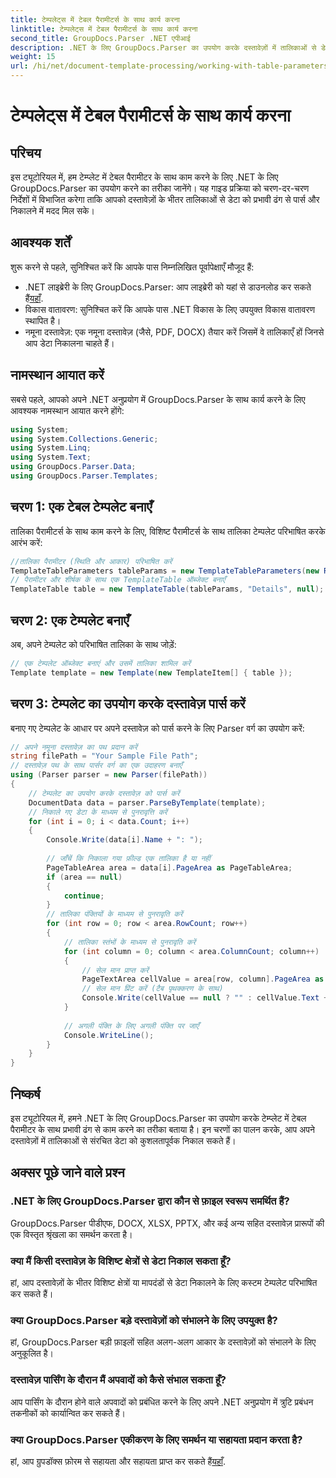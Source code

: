 ```yaml
---
title: टेम्पलेट्स में टेबल पैरामीटर्स के साथ कार्य करना
linktitle: टेम्पलेट्स में टेबल पैरामीटर्स के साथ कार्य करना
second_title: GroupDocs.Parser .NET एपीआई
description: .NET के लिए GroupDocs.Parser का उपयोग करके दस्तावेज़ों में तालिकाओं से डेटा निकालने का तरीका जानें। तालिका पैरामीटर उपयोग के लिए चरण-दर-चरण मार्गदर्शिका।
weight: 15
url: /hi/net/document-template-processing/working-with-table-parameters-in-templates/
---
```


# टेम्पलेट्स में टेबल पैरामीटर्स के साथ कार्य करना

## परिचय
इस ट्यूटोरियल में, हम टेम्प्लेट में टेबल पैरामीटर के साथ काम करने के लिए .NET के लिए GroupDocs.Parser का उपयोग करने का तरीका जानेंगे। यह गाइड प्रक्रिया को चरण-दर-चरण निर्देशों में विभाजित करेगा ताकि आपको दस्तावेज़ों के भीतर तालिकाओं से डेटा को प्रभावी ढंग से पार्स और निकालने में मदद मिल सके।
## आवश्यक शर्तें
शुरू करने से पहले, सुनिश्चित करें कि आपके पास निम्नलिखित पूर्वापेक्षाएँ मौजूद हैं:
-  .NET लाइब्रेरी के लिए GroupDocs.Parser: आप लाइब्रेरी को यहां से डाउनलोड कर सकते हैं[यहाँ](https://releases.groupdocs.com/parser/net/).
- विकास वातावरण: सुनिश्चित करें कि आपके पास .NET विकास के लिए उपयुक्त विकास वातावरण स्थापित है।
- नमूना दस्तावेज़: एक नमूना दस्तावेज़ (जैसे, PDF, DOCX) तैयार करें जिसमें वे तालिकाएँ हों जिनसे आप डेटा निकालना चाहते हैं।

## नामस्थान आयात करें
सबसे पहले, आपको अपने .NET अनुप्रयोग में GroupDocs.Parser के साथ कार्य करने के लिए आवश्यक नामस्थान आयात करने होंगे:
```csharp
using System;
using System.Collections.Generic;
using System.Linq;
using System.Text;
using GroupDocs.Parser.Data;
using GroupDocs.Parser.Templates;
```
## चरण 1: एक टेबल टेम्पलेट बनाएँ
तालिका पैरामीटर्स के साथ काम करने के लिए, विशिष्ट पैरामीटर्स के साथ तालिका टेम्पलेट परिभाषित करके आरंभ करें:
```csharp
//तालिका पैरामीटर (स्थिति और आकार) परिभाषित करें
TemplateTableParameters tableParams = new TemplateTableParameters(new Rectangle(new Point(35, 320), new Size(530, 55)), null);
// पैरामीटर और शीर्षक के साथ एक TemplateTable ऑब्जेक्ट बनाएँ
TemplateTable table = new TemplateTable(tableParams, "Details", null);
```
## चरण 2: एक टेम्पलेट बनाएँ
अब, अपने टेम्पलेट को परिभाषित तालिका के साथ जोड़ें:
```csharp
// एक टेम्पलेट ऑब्जेक्ट बनाएं और उसमें तालिका शामिल करें
Template template = new Template(new TemplateItem[] { table });
```
## चरण 3: टेम्पलेट का उपयोग करके दस्तावेज़ पार्स करें
बनाए गए टेम्पलेट के आधार पर अपने दस्तावेज़ को पार्स करने के लिए Parser वर्ग का उपयोग करें:
```csharp
// अपने नमूना दस्तावेज़ का पथ प्रदान करें
string filePath = "Your Sample File Path";
// दस्तावेज़ पथ के साथ पार्सर वर्ग का एक उदाहरण बनाएँ
using (Parser parser = new Parser(filePath))
{
    // टेम्पलेट का उपयोग करके दस्तावेज़ को पार्स करें
    DocumentData data = parser.ParseByTemplate(template);
    // निकाले गए डेटा के माध्यम से पुनरावृत्ति करें
    for (int i = 0; i < data.Count; i++)
    {
        Console.Write(data[i].Name + ": ");
        
        // जाँचें कि निकाला गया फ़ील्ड एक तालिका है या नहीं
        PageTableArea area = data[i].PageArea as PageTableArea;
        if (area == null)
        {
            continue;
        }
        // तालिका पंक्तियों के माध्यम से पुनरावृति करें
        for (int row = 0; row < area.RowCount; row++)
        {
            // तालिका स्तंभों के माध्यम से पुनरावृति करें
            for (int column = 0; column < area.ColumnCount; column++)
            {
                // सेल मान प्राप्त करें
                PageTextArea cellValue = area[row, column].PageArea as PageTextArea;
                // सेल मान प्रिंट करें (टैब पृथक्करण के साथ)
                Console.Write(cellValue == null ? "" : cellValue.Text + "\t");
            }
            
            // अगली पंक्ति के लिए अगली पंक्ति पर जाएँ
            Console.WriteLine();
        }
    }
}
```

## निष्कर्ष
इस ट्यूटोरियल में, हमने .NET के लिए GroupDocs.Parser का उपयोग करके टेम्प्लेट में टेबल पैरामीटर के साथ प्रभावी ढंग से काम करने का तरीका बताया है। इन चरणों का पालन करके, आप अपने दस्तावेज़ों में तालिकाओं से संरचित डेटा को कुशलतापूर्वक निकाल सकते हैं।

## अक्सर पूछे जाने वाले प्रश्न
### .NET के लिए GroupDocs.Parser द्वारा कौन से फ़ाइल स्वरूप समर्थित हैं?
GroupDocs.Parser पीडीएफ, DOCX, XLSX, PPTX, और कई अन्य सहित दस्तावेज़ प्रारूपों की एक विस्तृत श्रृंखला का समर्थन करता है।
### क्या मैं किसी दस्तावेज़ के विशिष्ट क्षेत्रों से डेटा निकाल सकता हूँ?
हां, आप दस्तावेज़ों के भीतर विशिष्ट क्षेत्रों या मापदंडों से डेटा निकालने के लिए कस्टम टेम्पलेट परिभाषित कर सकते हैं।
### क्या GroupDocs.Parser बड़े दस्तावेज़ों को संभालने के लिए उपयुक्त है?
हां, GroupDocs.Parser बड़ी फ़ाइलों सहित अलग-अलग आकार के दस्तावेज़ों को संभालने के लिए अनुकूलित है।
### दस्तावेज़ पार्सिंग के दौरान मैं अपवादों को कैसे संभाल सकता हूँ?
आप पार्सिंग के दौरान होने वाले अपवादों को प्रबंधित करने के लिए अपने .NET अनुप्रयोग में त्रुटि प्रबंधन तकनीकों को कार्यान्वित कर सकते हैं।
### क्या GroupDocs.Parser एकीकरण के लिए समर्थन या सहायता प्रदान करता है?
 हां, आप ग्रुपडॉक्स फ़ोरम से सहायता और सहायता प्राप्त कर सकते हैं[यहाँ](https://forum.groupdocs.com/c/parser/17).